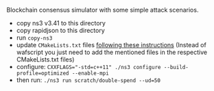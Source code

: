 Blockchain consensus simulator with some simple attack scenarios.

* copy ns3 v3.41 to this directory
* copy rapidjson to this directory
* run `copy-ns3`
* update `CMakeLists.txt` files [following these instructions](http://arthurgervais.github.io/Bitcoin-Simulator/Installation.html) (Instead of wafscript you just need to add the mentioned files in the respective CMakeLists.txt files)
* configure: `CXXFLAGS="-std=c++11" ./ns3 configure --build-profile=optimized --enable-mpi`
* then run: `./ns3 run scratch/double-spend --ud=50`
